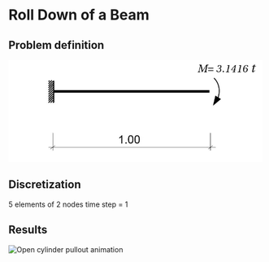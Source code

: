 # Roll Down of a Beam

## Problem definition

<img src="data/scheme.jpg" width="500">

## Discretization

5 elements of 2 nodes
time step = 1

## Results

![Open cylinder pullout animation](data/rolldown.gif)


